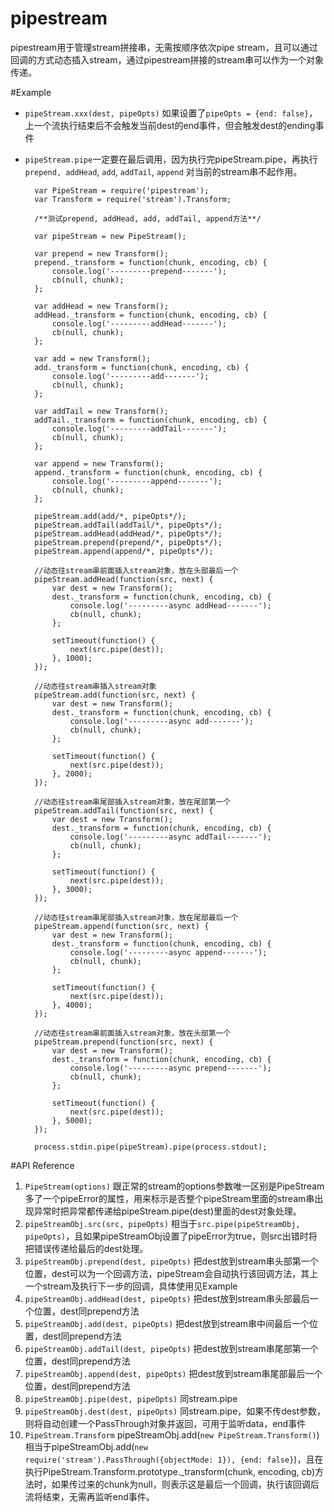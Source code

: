 # pipestream
pipestream用于管理stream拼接串，无需按顺序依次pipe stream，且可以通过回调的方式动态插入stream，通过pipestream拼接的stream串可以作为一个对象传递。

#Example

- `pipeStream.xxx(dest, pipeOpts)` 如果设置了`pipeOpts = {end: false}`，上一个流执行结束后不会触发当前dest的end事件，但会触发dest的ending事件
- `pipeStream.pipe`一定要在最后调用，因为执行完pipeStream.pipe，再执行 `prepend, addHead`, `add`, `addTail`, `append` 对当前的stream串不起作用。
	
		var PipeStream = require('pipestream');
		var Transform = require('stream').Transform;
		
		/**测试prepend, addHead, add, addTail, append方法**/
		
		var pipeStream = new PipeStream();
		
		var prepend = new Transform();
		prepend._transform = function(chunk, encoding, cb) {
			console.log('---------prepend-------');
			cb(null, chunk);
		};
		
		var addHead = new Transform();
		addHead._transform = function(chunk, encoding, cb) {
			console.log('---------addHead-------');
			cb(null, chunk);
		};
		
		var add = new Transform();
		add._transform = function(chunk, encoding, cb) {
			console.log('---------add-------');
			cb(null, chunk);
		};
		
		var addTail = new Transform();
		addTail._transform = function(chunk, encoding, cb) {
			console.log('---------addTail-------');
			cb(null, chunk);
		};
		
		var append = new Transform();
		append._transform = function(chunk, encoding, cb) {
			console.log('---------append-------');
			cb(null, chunk);
		};
		
		pipeStream.add(add/*, pipeOpts*/);
		pipeStream.addTail(addTail/*, pipeOpts*/);
		pipeStream.addHead(addHead/*, pipeOpts*/);
		pipeStream.prepend(prepend/*, pipeOpts*/);
		pipeStream.append(append/*, pipeOpts*/);
		
		//动态往stream串前面插入stream对象，放在头部最后一个
		pipeStream.addHead(function(src, next) {
			var dest = new Transform();
			dest._transform = function(chunk, encoding, cb) {
				console.log('---------async addHead-------');
				cb(null, chunk);
			};
			
			setTimeout(function() {
				next(src.pipe(dest));
			}, 1000);
		});
		
		//动态往stream串插入stream对象
		pipeStream.add(function(src, next) {
			var dest = new Transform();
			dest._transform = function(chunk, encoding, cb) {
				console.log('---------async add-------');
				cb(null, chunk);
			};
			
			setTimeout(function() {
				next(src.pipe(dest));
			}, 2000);
		});
		
		//动态往stream串尾部插入stream对象，放在尾部第一个
		pipeStream.addTail(function(src, next) {
			var dest = new Transform();
			dest._transform = function(chunk, encoding, cb) {
				console.log('---------async addTail-------');
				cb(null, chunk);
			};
			
			setTimeout(function() {
				next(src.pipe(dest));
			}, 3000);
		});
		
		//动态往stream串尾部插入stream对象，放在尾部最后一个
		pipeStream.append(function(src, next) {
			var dest = new Transform();
			dest._transform = function(chunk, encoding, cb) {
				console.log('---------async append-------');
				cb(null, chunk);
			};
			
			setTimeout(function() {
				next(src.pipe(dest));
			}, 4000);
		});
		
		//动态往stream串前面插入stream对象，放在头部第一个
		pipeStream.prepend(function(src, next) {
			var dest = new Transform();
			dest._transform = function(chunk, encoding, cb) {
				console.log('---------async prepend-------');
				cb(null, chunk);
			};
			
			setTimeout(function() {
				next(src.pipe(dest));
			}, 5000);
		});
		
		process.stdin.pipe(pipeStream).pipe(process.stdout);


#API Reference

1. `PipeStream(options)` 跟正常的stream的options参数唯一区别是PipeStream多了一个pipeError的属性，用来标示是否整个pipeStream里面的stream串出现异常时把异常都传递给pipeStream.pipe(dest)里面的dest对象处理。
2. `pipeStreamObj.src(src, pipeOpts)` 相当于`src.pipe(pipeStreamObj, pipeOpts)`，且如果pipeStreamObj设置了pipeError为true，则src出错时将把错误传递给最后的dest处理。
3. `pipeStreamObj.prepend(dest, pipeOpts)` 把dest放到stream串头部第一个位置，dest可以为一个回调方法，pipeStream会自动执行该回调方法，其上一个stream及执行下一步的回调，具体使用见Example
4. `pipeStreamObj.addHead(dest, pipeOpts)` 把dest放到stream串头部最后一个位置，dest同prepend方法
5. `pipeStreamObj.add(dest, pipeOpts)` 把dest放到stream串中间最后一个位置，dest同prepend方法
6. `pipeStreamObj.addTail(dest, pipeOpts)` 把dest放到stream串尾部第一个位置，dest同prepend方法
7. `pipeStreamObj.append(dest, pipeOpts)` 把dest放到stream串尾部最后一个位置，dest同prepend方法
8. `pipeStreamObj.pipe(dest, pipeOpts)` 同stream.pipe
9. `pipeStreamObj.dest(dest, pipeOpts)` 同stream.pipe，如果不传dest参数，则将自动创建一个PassThrough对象并返回，可用于监听data，end事件
10. `PipeStream.Transform`  pipeStreamObj.add(`new PipeStream.Transform()`)相当于pipeStreamObj.add(`new require('stream').PassThrough({objectMode: 1}), {end: false}`)，且在执行PipeStream.Transform.prototype._transform(chunk, encoding, cb)方法时，如果传过来的chunk为null，则表示这是最后一个回调，执行该回调后流将结束，无需再监听end事件。

		


